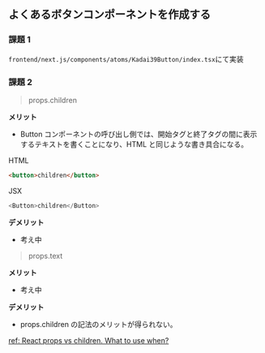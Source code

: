 ## よくあるボタンコンポーネントを作成する

### 課題 1

`frontend/next.js/components/atoms/Kadai39Button/index.tsx`にて実装

### 課題 2

> props.children

**メリット**

- Button コンポーネントの呼び出し側では、開始タグと終了タグの間に表示するテキストを書くことになり、HTML と同じような書き具合になる。

HTML

```html
<button>children</button>
```

JSX

```js
<Button>children</Button>
```

**デメリット**

- 考え中

> props.text

**メリット**

- 考え中

**デメリット**

- props.children の記法のメリットが得られない。

[ref: React props vs children. What to use when?](https://stackoverflow.com/questions/56003891/react-props-vs-children-what-to-use-when)
